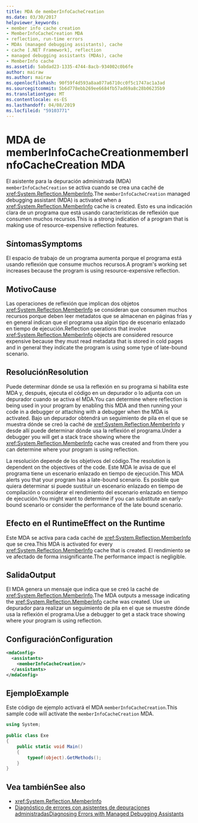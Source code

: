 ```yaml
---
title: MDA de memberInfoCacheCreation
ms.date: 03/30/2017
helpviewer_keywords:
- member info cache creation
- MemberInfoCacheCreation MDA
- reflection, run-time errors
- MDAs (managed debugging assistants), cache
- cache [.NET Framework], reflection
- managed debugging assistants (MDAs), cache
- MemberInfo cache
ms.assetid: 5abdad23-1335-4744-8acb-934002c0b6fe
author: mairaw
ms.author: mairaw
ms.openlocfilehash: 90f59f4d593a8aa077a6710cc0f5c1747ac1a3ad
ms.sourcegitcommit: 5b6d778ebb269ee6684fb57ad69a8c28b06235b9
ms.translationtype: MT
ms.contentlocale: es-ES
ms.lasthandoff: 04/08/2019
ms.locfileid: "59103771"
---
```

# <a name="memberinfocachecreation-mda"></a><span data-ttu-id="5c67c-102">MDA de memberInfoCacheCreation</span><span class="sxs-lookup"><span data-stu-id="5c67c-102">memberInfoCacheCreation MDA</span></span>
<span data-ttu-id="5c67c-103">El asistente para la depuración administrada (MDA) `memberInfoCacheCreation` se activa cuando se crea una caché de <xref:System.Reflection.MemberInfo>.</span><span class="sxs-lookup"><span data-stu-id="5c67c-103">The `memberInfoCacheCreation` managed debugging assistant (MDA) is activated when a <xref:System.Reflection.MemberInfo> cache is created.</span></span> <span data-ttu-id="5c67c-104">Esto es una indicación clara de un programa que está usando características de reflexión que consumen muchos recursos.</span><span class="sxs-lookup"><span data-stu-id="5c67c-104">This is a strong indication of a program that is making use of resource-expensive reflection features.</span></span>  
  
## <a name="symptoms"></a><span data-ttu-id="5c67c-105">Síntomas</span><span class="sxs-lookup"><span data-stu-id="5c67c-105">Symptoms</span></span>  
 <span data-ttu-id="5c67c-106">El espacio de trabajo de un programa aumenta porque el programa está usando reflexión que consume muchos recursos.</span><span class="sxs-lookup"><span data-stu-id="5c67c-106">A program's working set increases because the program is using resource-expensive reflection.</span></span>  
  
## <a name="cause"></a><span data-ttu-id="5c67c-107">Motivo</span><span class="sxs-lookup"><span data-stu-id="5c67c-107">Cause</span></span>  
 <span data-ttu-id="5c67c-108">Las operaciones de reflexión que implican dos objetos <xref:System.Reflection.MemberInfo> se consideran que consumen muchos recursos porque deben leer metadatos que se almacenan en páginas frías y en general indican que el programa usa algún tipo de escenario enlazado en tiempo de ejecución.</span><span class="sxs-lookup"><span data-stu-id="5c67c-108">Reflection operations that involve <xref:System.Reflection.MemberInfo> objects are considered resource expensive because they must read metadata that is stored in cold pages and in general they indicate the program is using some type of late-bound scenario.</span></span>  
  
## <a name="resolution"></a><span data-ttu-id="5c67c-109">Resolución</span><span class="sxs-lookup"><span data-stu-id="5c67c-109">Resolution</span></span>  
 <span data-ttu-id="5c67c-110">Puede determinar dónde se usa la reflexión en su programa si habilita este MDA y, después, ejecuta el código en un depurador o lo adjunta con un depurador cuando se activa el MDA.</span><span class="sxs-lookup"><span data-stu-id="5c67c-110">You can determine where reflection is being used in your program by enabling this MDA and then running your code in a debugger or attaching with a debugger when the MDA is activated.</span></span> <span data-ttu-id="5c67c-111">Bajo un depurador obtendrá un seguimiento de pila en el que se muestra dónde se creó la caché de <xref:System.Reflection.MemberInfo> y desde allí puede determinar dónde usa la reflexión el programa.</span><span class="sxs-lookup"><span data-stu-id="5c67c-111">Under a debugger you will get a stack trace showing where the <xref:System.Reflection.MemberInfo> cache was created and from there you can determine where your program is using reflection.</span></span>  
  
 <span data-ttu-id="5c67c-112">La resolución depende de los objetivos del código.</span><span class="sxs-lookup"><span data-stu-id="5c67c-112">The resolution is dependent on the objectives of the code.</span></span> <span data-ttu-id="5c67c-113">Este MDA le avisa de que el programa tiene un escenario enlazado en tiempo de ejecución.</span><span class="sxs-lookup"><span data-stu-id="5c67c-113">This MDA alerts you that your program has a late-bound scenario.</span></span> <span data-ttu-id="5c67c-114">Es posible que quiera determinar si puede sustituir un escenario enlazado en tiempo de compilación o considerar el rendimiento del escenario enlazado en tiempo de ejecución.</span><span class="sxs-lookup"><span data-stu-id="5c67c-114">You might want to determine if you can substitute an early-bound scenario or consider the performance of the late bound scenario.</span></span>  
  
## <a name="effect-on-the-runtime"></a><span data-ttu-id="5c67c-115">Efecto en el Runtime</span><span class="sxs-lookup"><span data-stu-id="5c67c-115">Effect on the Runtime</span></span>  
 <span data-ttu-id="5c67c-116">Este MDA se activa para cada caché de <xref:System.Reflection.MemberInfo> que se crea.</span><span class="sxs-lookup"><span data-stu-id="5c67c-116">This MDA is activated for every <xref:System.Reflection.MemberInfo> cache that is created.</span></span> <span data-ttu-id="5c67c-117">El rendimiento se ve afectado de forma insignificante.</span><span class="sxs-lookup"><span data-stu-id="5c67c-117">The performance impact is negligible.</span></span>  
  
## <a name="output"></a><span data-ttu-id="5c67c-118">Salida</span><span class="sxs-lookup"><span data-stu-id="5c67c-118">Output</span></span>  
 <span data-ttu-id="5c67c-119">El MDA genera un mensaje que indica que se creó la caché de <xref:System.Reflection.MemberInfo>.</span><span class="sxs-lookup"><span data-stu-id="5c67c-119">The MDA outputs a message indicating the <xref:System.Reflection.MemberInfo> cache was created.</span></span> <span data-ttu-id="5c67c-120">Use un depurador para realizar un seguimiento de pila en el que se muestre dónde usa la reflexión el programa.</span><span class="sxs-lookup"><span data-stu-id="5c67c-120">Use a debugger to get a stack trace showing where your program is using reflection.</span></span>  
  
## <a name="configuration"></a><span data-ttu-id="5c67c-121">Configuración</span><span class="sxs-lookup"><span data-stu-id="5c67c-121">Configuration</span></span>  
  
```xml  
<mdaConfig>  
  <assistants>  
    <memberInfoCacheCreation/>  
  </assistants>  
</mdaConfig>  
```  
  
## <a name="example"></a><span data-ttu-id="5c67c-122">Ejemplo</span><span class="sxs-lookup"><span data-stu-id="5c67c-122">Example</span></span>  
 <span data-ttu-id="5c67c-123">Este código de ejemplo activará el MDA `memberInfoCacheCreation`.</span><span class="sxs-lookup"><span data-stu-id="5c67c-123">This sample code will activate the `memberInfoCacheCreation` MDA.</span></span>  
  
```csharp
using System;  
  
public class Exe  
{  
    public static void Main()  
    {  
        typeof(object).GetMethods();  
    }  
}  
```  
  
## <a name="see-also"></a><span data-ttu-id="5c67c-124">Vea también</span><span class="sxs-lookup"><span data-stu-id="5c67c-124">See also</span></span>

- <xref:System.Reflection.MemberInfo>
- [<span data-ttu-id="5c67c-125">Diagnóstico de errores con asistentes de depuraciones administradas</span><span class="sxs-lookup"><span data-stu-id="5c67c-125">Diagnosing Errors with Managed Debugging Assistants</span></span>](../../../docs/framework/debug-trace-profile/diagnosing-errors-with-managed-debugging-assistants.md)
